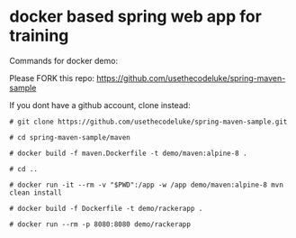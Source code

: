 # docker based spring web app for training

Commands for docker demo:

Please FORK this repo:
https://github.com/usethecodeluke/spring-maven-sample

If you dont have a github account, clone instead:

`# git clone https://github.com/usethecodeluke/spring-maven-sample.git`

`# cd spring-maven-sample/maven`

`# docker build -f maven.Dockerfile -t demo/maven:alpine-8 .`

`# cd ..`

`# docker run -it --rm -v "$PWD":/app -w /app demo/maven:alpine-8 mvn clean install`

`# docker build -f Dockerfile -t demo/rackerapp .`

`# docker run --rm -p 8080:8080 demo/rackerapp`


